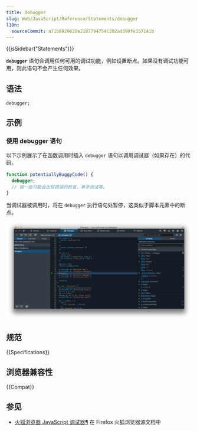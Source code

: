 ```yaml
---
title: debugger
slug: Web/JavaScript/Reference/Statements/debugger
l10n:
  sourceCommit: a71b8929628a2187794754c202ad399fe357141b
---
```


{{jsSidebar("Statements")}}

**`debugger`** 语句会调用任何可用的调试功能，例如设置断点。如果没有调试功能可用，则此语句不会产生任何效果。

## 语法

```js-nolint
debugger;
```

## 示例

### 使用 debugger 语句

以下示例展示了在函数调用时插入 `debugger` 语句以调用调试器（如果存在）的代码。

```js
function potentiallyBuggyCode() {
  debugger;
  // 做一些可能会出现错误的检查、单步调试等。
}
```

当调试器被调用时，将在 `debugger` 执行语句处暂停，这类似于脚本元素中的断点。

![打开浏览器及其开发者工具，并显示了调试器面板。该面板展示了如何在 debugger 语句处暂停执行，以便仔细检查变量、作用域、事件等。](screen_shot_2014-02-07_at_9.14.35_am.png)

## 规范

{{Specifications}}

## 浏览器兼容性

{{Compat}}

## 参见

- [火狐浏览器 JavaScript 调试器¶](https://firefox-source-docs.mozilla.org/devtools-user/debugger/index.html) 在 Firefox 火狐浏览器源文档中
